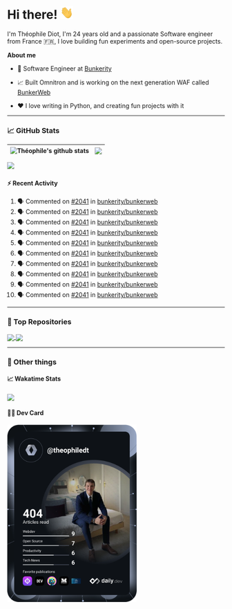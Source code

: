 # Hi there! <img src="./wave.gif" width="30px" height="30px" />

I'm Théophile Diot, I'm 24 years old and a passionate Software engineer from France 🇫🇷, I love building fun experiments and open-source projects.

**About me**

- 💼 Software Engineer at [Bunkerity](https://www.bunkerity.com/)

- 📈 Built Omnitron and is working on the next generation WAF called [BunkerWeb](https://www.bunkerweb.io)

- ❤️ I love writing in Python, and creating fun projects with it

---

### 📈 GitHub Stats

| <img align="center" src="https://github-readme-stats.vercel.app/api?username=TheophileDiot&show_icons=true&include_all_commits=true&theme=algolia&hide_border=true&rank_icon=github" alt="Théophile's github stats" /> | <img align="center" src="https://github-readme-stats.vercel.app/api/top-langs/?username=TheophileDiot&layout=compact&theme=algolia&hide_border=true" /> |
| ---------------------------------------------------------------------------------------------------------------------------------------------------------------------------------------------------------------------- | ------------------------------------------------------------------------------------------------------------------------------------------------------- |

![](https://github-readme-activity-graph.vercel.app/graph?username=TheophileDiot&theme=tokyo-night)

#### :zap: Recent Activity

<!--START_SECTION:activity-->
1. 🗣 Commented on [#2041](https://github.com/bunkerity/bunkerweb/issues/2041#issuecomment-2693647835) in [bunkerity/bunkerweb](https://github.com/bunkerity/bunkerweb)
2. 🗣 Commented on [#2041](https://github.com/bunkerity/bunkerweb/issues/2041#issuecomment-2693647046) in [bunkerity/bunkerweb](https://github.com/bunkerity/bunkerweb)
3. 🗣 Commented on [#2041](https://github.com/bunkerity/bunkerweb/issues/2041#issuecomment-2693631720) in [bunkerity/bunkerweb](https://github.com/bunkerity/bunkerweb)
4. 🗣 Commented on [#2041](https://github.com/bunkerity/bunkerweb/issues/2041#issuecomment-2693624138) in [bunkerity/bunkerweb](https://github.com/bunkerity/bunkerweb)
5. 🗣 Commented on [#2041](https://github.com/bunkerity/bunkerweb/issues/2041#issuecomment-2693608846) in [bunkerity/bunkerweb](https://github.com/bunkerity/bunkerweb)
6. 🗣 Commented on [#2041](https://github.com/bunkerity/bunkerweb/issues/2041#issuecomment-2693602686) in [bunkerity/bunkerweb](https://github.com/bunkerity/bunkerweb)
7. 🗣 Commented on [#2041](https://github.com/bunkerity/bunkerweb/issues/2041#issuecomment-2693600155) in [bunkerity/bunkerweb](https://github.com/bunkerity/bunkerweb)
8. 🗣 Commented on [#2041](https://github.com/bunkerity/bunkerweb/issues/2041#issuecomment-2693593641) in [bunkerity/bunkerweb](https://github.com/bunkerity/bunkerweb)
9. 🗣 Commented on [#2041](https://github.com/bunkerity/bunkerweb/issues/2041#issuecomment-2693591798) in [bunkerity/bunkerweb](https://github.com/bunkerity/bunkerweb)
10. 🗣 Commented on [#2041](https://github.com/bunkerity/bunkerweb/issues/2041#issuecomment-2693586395) in [bunkerity/bunkerweb](https://github.com/bunkerity/bunkerweb)
<!--END_SECTION:activity-->

---

### 🔧 Top Repositories

<a href="https://github.com/bunkerity/bunkerweb">
  <img align="center" src="https://github-readme-stats.vercel.app/api/pin/?username=Bunkerity&repo=bunkerweb&theme=algolia" />
</a>
<a href="https://github.com/TheophileDiot/Omnitron">
  <img align="center" src="https://github-readme-stats.vercel.app/api/pin/?username=TheophileDiot&repo=Omnitron&theme=algolia" />
</a>

---

### 🎉 Other things

#### 📈 Wakatime Stats

<a href="https://wakatime.com/@theophile_bunkerity">
  <img align="center" src="https://github-readme-stats.vercel.app/api/wakatime?username=3aa5ce41-c253-43d9-8441-a721e446a45f&layout=compact&theme=algolia" />
</a>

#### 👨‍💻 Dev Card

<a href="https://app.daily.dev/TheophileDt">
  <img src="./devcard.svg" width="300" alt="Théophile Diot's Dev Card"/>
</a>
